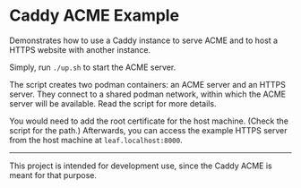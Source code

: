 Caddy ACME Example
==================

Demonstrates how to use a Caddy instance to serve ACME and to host a HTTPS website with another instance.

Simply, run `./up.sh` to start the ACME server.

The script creates two podman containers: an ACME server and an HTTPS server.
They connect to a shared podman network, within which the ACME server will be available.
Read the script for more details.

You would need to add the root certificate for the host machine.
(Check the script for the path.)
Afterwards, you can access the example HTTPS server from the host machine at `leaf.localhost:8000`.

---

This project is intended for development use, since the Caddy ACME is meant for that purpose.
